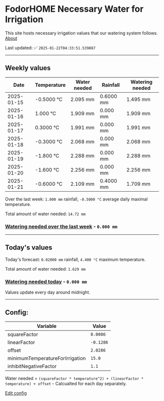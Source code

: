 # FodorHOME Necessary Water for Irrigation

This site hosts necessary irrigation values that our watering system follows. [About](https://github.com/redyau/irrigation)

Last updated: ✅ `2025-01-22T04:33:51.539887`

---

## Weekly values

| Date | Temperature | Water needed | Rainfall | Watering needed |
|-----|-----|-----|-----|-----|
| 2025-01-15 | -0.5000 °C | 2.095 mm | 0.6000 mm | 1.495 mm |
| 2025-01-16 | 1.000 °C | 1.909 mm | 0.000 mm | 1.909 mm |
| 2025-01-17 | 0.3000 °C | 1.991 mm | 0.000 mm | 1.991 mm |
| 2025-01-18 | -0.3000 °C | 2.068 mm | 0.000 mm | 2.068 mm |
| 2025-01-19 | -1.800 °C | 2.288 mm | 0.000 mm | 2.288 mm |
| 2025-01-20 | -1.600 °C | 2.256 mm | 0.000 mm | 2.256 mm |
| 2025-01-21 | -0.6000 °C | 2.109 mm | 0.4000 mm | 1.709 mm |


Over the last week: `1.000 mm` rainfall, `-0.5000 °C` average daily maximal temperature.

Total amount of water needed: `14.72 mm`

### [Watering needed over the last week](lastweek.txt) - `0.000 mm`

---

## Today's values

Today's forecast: `0.02000 mm` rainfall, `4.400 °C` maximum temperature.

Total amount of water needed: `1.629 mm`

### [Watering needed today](today.txt) - `0.000 mm`

Values update every day around midnight.

---

## Config:

| Variable | Value |
|-----|-----|
| squareFactor | `0.0086` |
| linearFactor | `-0.1286` |
| offset | `2.0286` |
| minimumTemperatureForIrrigation | `15.0` |
| inhibitNegativeFactor | `1.1` |

Water needed = `(squareFactor * temperature^2) + (linearFactor * temperature) + offset` - Calcualted for each day separately.

[Edit config](https://github.com/RedyAu/irrigation/edit/main/config.json)

